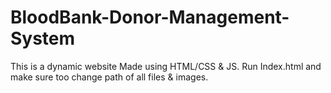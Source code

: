 # BloodBank-Donor-Management-System
This is a dynamic website Made using HTML/CSS &amp; JS.
Run Index.html and make sure too change path of all files & images.
